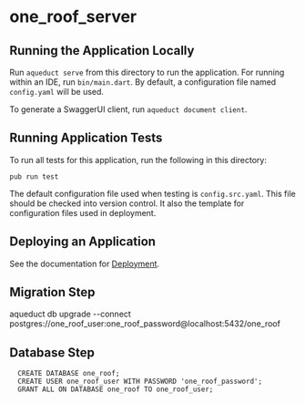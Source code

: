 # one_roof_server

## Running the Application Locally

Run `aqueduct serve` from this directory to run the application. For running within an IDE, run `bin/main.dart`. By default, a configuration file named `config.yaml` will be used.

To generate a SwaggerUI client, run `aqueduct document client`.

## Running Application Tests

To run all tests for this application, run the following in this directory:

```
pub run test
```

The default configuration file used when testing is `config.src.yaml`. This file should be checked into version control. It also the template for configuration files used in deployment.

## Deploying an Application

See the documentation for [Deployment](https://aqueduct.io/docs/deploy/).


## Migration Step

aqueduct db upgrade --connect postgres://one_roof_user:one_roof_password@localhost:5432/one_roof

## Database Step
```
  CREATE DATABASE one_roof;
  CREATE USER one_roof_user WITH PASSWORD 'one_roof_password';
  GRANT ALL ON DATABASE one_roof TO one_roof_user;
```
